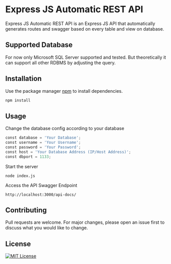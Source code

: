 # Express JS Automatic REST API

Express JS Automatic REST API is an Express JS API that automatically generates routes and swagger based on every table and view on database.

## Supported Database

For now only Microsoft SQL Server supported and tested.
But theoretically it can support all other RDBMS by adjusting the query. 

## Installation

Use the package manager [npm](https://www.npmjs.com/) to install dependencies.

```bash
npm install
```

## Usage
Change the database config according to your database
```python
const database = 'Your Database';
const username = 'Your Username';
const password = 'Your Password';
const host = 'Your Database Address (IP/Host Address)';
const dbport = 1133;
```

Start the server
```node
node index.js
```

Access the API Swagger Endpoint 

```
http://localhost:3000/api-docs/
```

## Contributing

Pull requests are welcome. For major changes, please open an issue first
to discuss what you would like to change.

## License

[![MIT License](https://img.shields.io/badge/License-MIT-green.svg)](https://choosealicense.com/licenses/mit/)